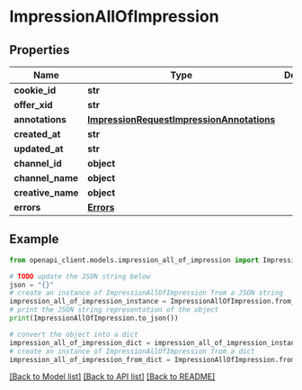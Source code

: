# ImpressionAllOfImpression


## Properties

Name | Type | Description | Notes
------------ | ------------- | ------------- | -------------
**cookie_id** | **str** |  | [optional] 
**offer_xid** | **str** |  | [optional] 
**annotations** | [**ImpressionRequestImpressionAnnotations**](ImpressionRequestImpressionAnnotations.md) |  | [optional] 
**created_at** | **str** |  | [optional] 
**updated_at** | **str** |  | [optional] 
**channel_id** | **object** |  | [optional] 
**channel_name** | **object** |  | [optional] 
**creative_name** | **object** |  | [optional] 
**errors** | [**Errors**](Errors.md) |  | [optional] 

## Example

```python
from openapi_client.models.impression_all_of_impression import ImpressionAllOfImpression

# TODO update the JSON string below
json = "{}"
# create an instance of ImpressionAllOfImpression from a JSON string
impression_all_of_impression_instance = ImpressionAllOfImpression.from_json(json)
# print the JSON string representation of the object
print(ImpressionAllOfImpression.to_json())

# convert the object into a dict
impression_all_of_impression_dict = impression_all_of_impression_instance.to_dict()
# create an instance of ImpressionAllOfImpression from a dict
impression_all_of_impression_from_dict = ImpressionAllOfImpression.from_dict(impression_all_of_impression_dict)
```
[[Back to Model list]](../README.md#documentation-for-models) [[Back to API list]](../README.md#documentation-for-api-endpoints) [[Back to README]](../README.md)


